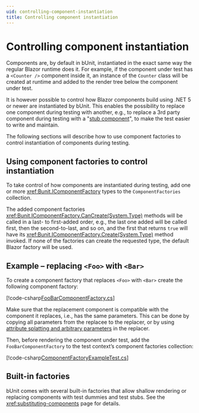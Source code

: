 ```yaml
---
uid: controlling-component-instantiation
title: Controlling component instantiation
---
```


# Controlling component instantiation

Components are, by default in bUnit, instantiated in the exact same way the regular Blazor runtime does it. For example, if the component under test has a `<Counter />` component inside it, an instance of the `Counter` class will be created at runtime and added to the render tree below the component under test.

It is however possible to control how Blazor components build using .NET 5 or newer are instantiated by bUnit. This enables the possibility to replace one component during testing with another, e.g., to replace a 3rd party component during testing with a "[stub component](https://en.wikipedia.org/wiki/Test_stub)", to make the test easier to write and maintain.

The following sections will describe how to use component factories to control instantiation of components during testing.

## Using component factories to control instantiation

To take control of how components are instantiated during testing, add one or more <xref:Bunit.IComponentFactory> types to the `ComponentFactories` collection.

The added component factories <xref:Bunit.IComponentFactory.CanCreate(System.Type)> methods will be called in a last- to first-added order, e.g., the last one added will be called first, then the second-to-last, and so on, and the first that returns `true` will have its <xref:Bunit.IComponentFactory.Create(System.Type)> method invoked. If none of the factories can create the requested type, the default Blazor factory will be used.

## Example – replacing `<Foo>` with `<Bar>`

To create a component factory that replaces `<Foo>` with `<Bar>` create the following component factory:

[!code-csharp[FooBarComponentFactory.cs](../../../samples/tests/xunit/FooBarComponentFactory.cs#L3-L14)]

Make sure that the replacement component is compatible with the component it replaces, i.e., has the same parameters. This can be done by copying all parameters from the replacee to the replacer, or by using [attribute splatting and arbitrary parameters](https://docs.microsoft.com/en-us/aspnet/core/blazor/components/#attribute-splatting-and-arbitrary-parameters) in the replacer.

Then, before rendering the component under test, add the `FooBarComponentFactory` to the test context’s component factories collection:

[!code-csharp[ComponentFactoryExampleTest.cs](../../../samples/tests/xunit/ComponentFactoryExampleTest.cs#L9-L27)]

## Built-in factories

bUnit comes with several built-in factories that allow shallow rendering or replacing components with test dummies and test stubs. See the <xref:substituting-components> page for details.
